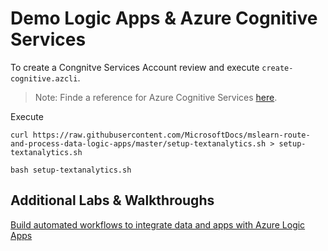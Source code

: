 # Demo Logic Apps & Azure Cognitive Services

To create a Congnitve Services Account review and execute `create-cognitive.azcli`.

> Note: Finde a reference for Azure Cognitive Services [here](https://docs.microsoft.com/en-us/cli/azure/cognitiveservices?view=azure-cli-latest).

Execute

```
curl https://raw.githubusercontent.com/MicrosoftDocs/mslearn-route-and-process-data-logic-apps/master/setup-textanalytics.sh > setup-textanalytics.sh

bash setup-textanalytics.sh
```

## Additional Labs & Walkthroughs

[]()

[Build automated workflows to integrate data and apps with Azure Logic Apps](https://docs.microsoft.com/en-us/learn/paths/build-workflows-with-logic-apps/)
